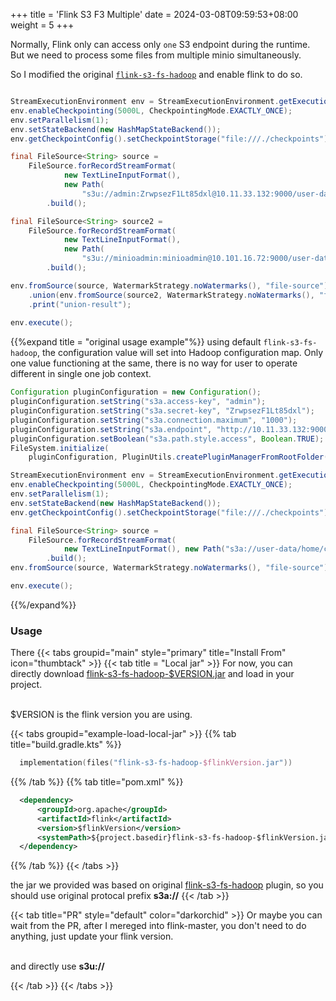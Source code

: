 +++
title = 'Flink S3 F3 Multiple'
date = 2024-03-08T09:59:53+08:00
weight = 5
+++

Normally, Flink only can access only `one` S3 endpoint during the runtime. But we need to process some files from multiple minio simultaneously.

So I modified the original [`flink-s3-fs-hadoop`](https://github.com/apache/flink/tree/master/flink-filesystems/flink-s3-fs-hadoop) and enable flink to do so.

```java

StreamExecutionEnvironment env = StreamExecutionEnvironment.getExecutionEnvironment();
env.enableCheckpointing(5000L, CheckpointingMode.EXACTLY_ONCE);
env.setParallelism(1);
env.setStateBackend(new HashMapStateBackend());
env.getCheckpointConfig().setCheckpointStorage("file:///./checkpoints");

final FileSource<String> source =
    FileSource.forRecordStreamFormat(
            new TextLineInputFormat(),
            new Path(
                "s3u://admin:ZrwpsezF1Lt85dxl@10.11.33.132:9000/user-data/home/conti/2024-02-08--10"))
        .build();

final FileSource<String> source2 =
    FileSource.forRecordStreamFormat(
            new TextLineInputFormat(),
            new Path(
                "s3u://minioadmin:minioadmin@10.101.16.72:9000/user-data/home/conti"))
        .build();

env.fromSource(source, WatermarkStrategy.noWatermarks(), "file-source")
    .union(env.fromSource(source2, WatermarkStrategy.noWatermarks(), "file-source2"))
    .print("union-result");
    
env.execute();
```


{{%expand title = "original usage example"%}}
using default  `flink-s3-fs-hadoop`, the configuration value will set into Hadoop configuration map.
Only one value functioning at the same, there is no way for user to operate different in single one job context.

```java 
Configuration pluginConfiguration = new Configuration();
pluginConfiguration.setString("s3a.access-key", "admin");
pluginConfiguration.setString("s3a.secret-key", "ZrwpsezF1Lt85dxl");
pluginConfiguration.setString("s3a.connection.maximum", "1000");
pluginConfiguration.setString("s3a.endpoint", "http://10.11.33.132:9000");
pluginConfiguration.setBoolean("s3a.path.style.access", Boolean.TRUE);
FileSystem.initialize(
    pluginConfiguration, PluginUtils.createPluginManagerFromRootFolder(pluginConfiguration));

StreamExecutionEnvironment env = StreamExecutionEnvironment.getExecutionEnvironment();
env.enableCheckpointing(5000L, CheckpointingMode.EXACTLY_ONCE);
env.setParallelism(1);
env.setStateBackend(new HashMapStateBackend());
env.getCheckpointConfig().setCheckpointStorage("file:///./checkpoints");

final FileSource<String> source =
    FileSource.forRecordStreamFormat(
            new TextLineInputFormat(), new Path("s3a://user-data/home/conti/2024-02-08--10"))
        .build();
env.fromSource(source, WatermarkStrategy.noWatermarks(), "file-source").print();

env.execute();
```
{{%/expand%}}


### Usage

There
{{< tabs groupid="main" style="primary" title="Install From" icon="thumbtack" >}}
{{< tab title = "Local jar" >}}
For now, you can directly download <a href="">flink-s3-fs-hadoop-$VERSION.jar</a> and load in your project.

</br><a>$VERSION</a> is the flink version you are using.

  {{< tabs groupid="example-load-local-jar" >}}
  {{% tab title="build.gradle.kts" %}}
  ```kotlin
    implementation(files("flink-s3-fs-hadoop-$flinkVersion.jar"))
  ```
  {{% /tab %}}
    {{% tab title="pom.xml" %}}
  ```xml
    <dependency>
        <groupId>org.apache</groupId>
        <artifactId>flink</artifactId>
        <version>$flinkVersion</version>
        <systemPath>${project.basedir}flink-s3-fs-hadoop-$flinkVersion.jar</systemPath>
    </dependency>
  ```
  {{% /tab %}}
  {{< /tabs >}}

the jar we provided was based on original <a href="https://github.com/apache/flink/tree/master/flink-filesystems/flink-s3-fs-hadoop">flink-s3-fs-hadoop</a> plugin, so you should use original protocal prefix <b>s3a://</b>
{{< /tab >}}

{{< tab title="PR" style="default" color="darkorchid" >}}
Or maybe you can wait from the PR, after I mereged into flink-master, you don't need to do anything, just update your flink version.

<br> and directly use <b>s3u://</b>

    
{{< /tab >}}
{{< /tabs >}}